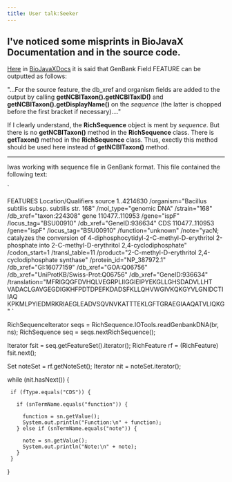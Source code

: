```yaml
---
title: User talk:Seeker
---
```


I've noticed some misprints in BioJavaX Documentation and in the source code.
-----------------------------------------------------------------------------

[Here](BioJava:BioJavaXDocs#Writing_2 "wikilink") in
[BioJavaXDocs](BioJava:BioJavaXDocs "wikilink") it is said that GenBank
Field FEATURE can be outputted as follows:

"...For the source feature, the db\_xref and organism fields are added
to the output by calling **getNCBITaxon().getNCBITaxID()** and
**getNCBITaxon().getDisplayName()** on the *sequence* (the latter is
chopped before the first bracket if necessary)...."

If I clearly understand, the **RichSequence** object is ment by
*sequence*. But there is no **getNCBITaxon()** method in the
**RichSequence** class. There is **getTaxon()** method in the
**RichSequence** class. Thus, exectly this method should be used here
instead of **getNCBITaxon()** method.

------------------------------------------------------------------------

Iwas working with sequence file in GenBank format. This file contained
the following text:

`

FEATURES             Location/Qualifiers
     source          1..4214630
                     /organism="Bacillus subtilis subsp. subtilis str. 168"
                     /mol_type="genomic DNA"
                     /strain="168"
                     /db_xref="taxon:224308"
     gene            110477..110953
                     /gene="ispF"
                     /locus_tag="BSU00910"
                     /db_xref="GeneID:936634"
     CDS             110477..110953
                     /gene="ispF"
                     /locus_tag="BSU00910"
                     /function="unknown"
                     /note="yacN; catalyzes the conversion of
                     4-diphosphocytidyl-2-C-methyl-D-erythritol 2-phosphate
                     into 2-C-methyl-D-erythritol 2,4-cyclodiphosphate"
                     /codon_start=1
                     /transl_table=11
                     /product="2-C-methyl-D-erythritol 2,4-cyclodiphosphate
                     synthase"
                     /protein_id="NP_387972.1"
                     /db_xref="GI:16077159"
                     /db_xref="GOA:Q06756"
                     /db_xref="UniProtKB/Swiss-Prot:Q06756"
                     /db_xref="GeneID:936634"
                     /translation="MFRIGQGFDVHQLVEGRPLIIGGIEIPYEKGLLGHSDADVLLHT
                     VADACLGAVGEGDIGKHFPDTDPEFKDADSFKLLQHVWGIVKQKGYVLGNIDCTIIAQ
                     KPKMLPYIEDMRKRIAEGLEADVSQVNVKATTTEKLGFTGRAEGIAAQATVLIQKG"
`

<java>

RichSequenceIterator seqs = RichSequence.IOTools.readGenbankDNA(br, ns);
RichSequence seq = seqs.nextRichSequence();

Iterator fsit = seq.getFeatureSet().iterator(); RichFeature rf =
(RichFeature) fsit.next();

Set noteSet = rf.getNoteSet(); Iterator nit = noteSet.iterator();

while (nit.hasNext()) {

` if (fType.equals("CDS")) {`

`   if (snTermName.equals("function")) {`

`     function = sn.getValue();`  
`     System.out.println("Function:\n" + function);`  
`   } else if (snTermName.equals("note")) {`

`     note = sn.getValue();`  
`     System.out.println("Note:\n" + note);`  
`   }`  
` }`

} </java>
